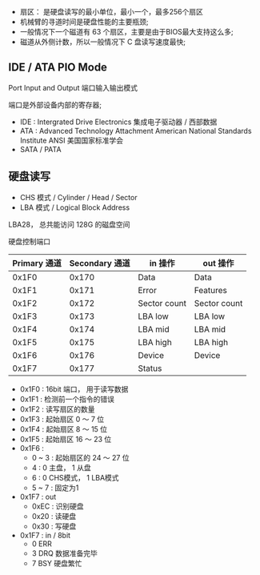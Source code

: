































- 扇区： 是硬盘读写的最小单位，最小一个，最多256个扇区
- 机械臂的寻道时间是硬盘性能的主要瓶颈; 
- 一般情况下一个磁道有 63 个扇区，主要是由于BIOS最大支持这么多;
- 磁道从外侧计数，所以一般情况下 C 盘读写速度最快;

## IDE / ATA PIO Mode

Port Input and Output 端口输入输出模式

端口是外部设备内部的寄存器;

- IDE : Intergrated Drive Electronics  集成电子驱动器 / 西部数据
- ATA : Advanced Technology Attachment
American National Standards Institute ANSI
美国国家标准学会
- SATA / PATA

## 硬盘读写

- CHS 模式 / Cylinder  / Head  /  Sector 
- LBA 模式 / Logical Block Address

LBA28， 总共能访问 128G 的磁盘空间

硬盘控制端口

| Primary 通道            | Secondary 通道 | in 操作      | out 操作     |
| ----------------------- | -------------- | ------------ | ------------ |
| 0x1F0                   | 0x170          | Data         | Data         |
| 0x1F1                   | 0x171          | Error        | Features     |
| 0x1F2                   | 0x172          | Sector count | Sector count |
| 0x1F3                   | 0x173          | LBA low      | LBA low      |
| 0x1F4                   | 0x174          | LBA mid      | LBA mid      |
| 0x1F5                   | 0x175          | LBA high     | LBA high     |
| 0x1F6                   | 0x176          | Device       | Device       |
| 0x1F7                   | 0x177          | Status       | 

- 0x1F0 : 16bit 端口， 用于读写数据
- 0x1F1 : 检测前一个指令的错误
- 0x1F2 : 读写扇区的数量
- 0x1F3 : 起始扇区 0 ～ 7 位
- 0x1F4 : 起始扇区 8 ～ 15 位
- 0x1F5 : 起始扇区 16 ～ 23 位
- 0x1F6 : 
    - 0 ~ 3 : 起始扇区的 24 ～ 27 位
    - 4 : 0 主盘， 1 从盘
    - 6 : 0 CHS模式， 1 LBA模式
    - 5 ~ 7 : 固定为1
- 0x1F7 : out
    - 0xEC : 识别硬盘
    - 0x20 : 读硬盘
    - 0x30 : 写硬盘
- 0x1F7 : in / 8bit
    - 0 ERR
    - 3 DRQ 数据准备完毕
    - 7 BSY 硬盘繁忙